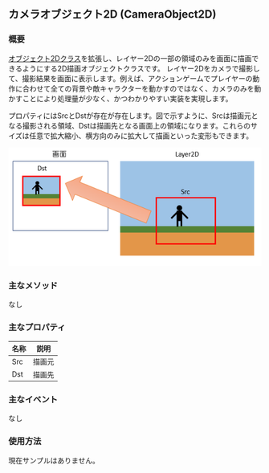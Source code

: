 ﻿## カメラオブジェクト2D (CameraObject2D)

### 概要

[オブジェクト2Dクラス](./Object2D.md)を拡張し、レイヤー2Dの一部の領域のみを画面に描画できるようにする2D描画オブジェクトクラスです。
レイヤー2Dをカメラで撮影して、撮影結果を画面に表示します。例えば、アクションゲームでプレイヤーの動作に合わせて全ての背景や敵キャラクターを動かすのではなく、カメラのみを動かすことにより処理量が少なく、かつわかりやすい実装を実現します。

プロパティにはSrcとDstが存在が存在します。図で示すように、Srcは描画元となる撮影される領域、Dstは描画先となる画面上の領域になります。これらのサイズは任意で拡大縮小、横方向のみに拡大して描画といった変形もできます。

![シーン、レイヤー、オブジェクト](img/CameraObject2D.png)


### 主なメソッド

なし

### 主なプロパティ

| 名称 | 説明 |
|---|---|
| Src | 描画元 |
| Dst | 描画先 |

### 主なイベント

なし

### 使用方法

現在サンプルはありません。
